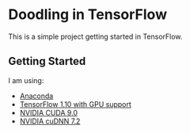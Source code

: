 # Doodling in TensorFlow

This is a simple project getting started in TensorFlow.

## Getting Started

I am using:
* [Anaconda](https://www.anaconda.com/)
* [TensorFlow 1.10 with GPU support](https://www.tensorflow.org/install/)
* [NVIDIA CUDA 9.0](https://docs.nvidia.com/cuda/cuda-installation-guide-microsoft-windows/)
* [NVIDIA cuDNN 7.2](https://developer.nvidia.com/cudnn)


